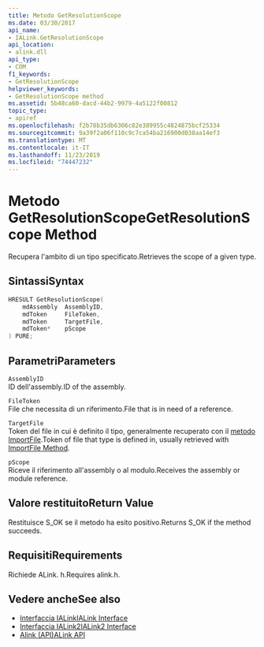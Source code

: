 ```yaml
---
title: Metodo GetResolutionScope
ms.date: 03/30/2017
api_name:
- IALink.GetResolutionScope
api_location:
- alink.dll
api_type:
- COM
f1_keywords:
- GetResolutionScope
helpviewer_keywords:
- GetResolutionScope method
ms.assetid: 5b48ca60-dacd-44b2-9979-4a5122f00812
topic_type:
- apiref
ms.openlocfilehash: f2b78b35db6306c82e389955c4824875bcf25334
ms.sourcegitcommit: 9a39f2a06f110c9c7ca54ba216900d038aa14ef3
ms.translationtype: MT
ms.contentlocale: it-IT
ms.lasthandoff: 11/23/2019
ms.locfileid: "74447232"
---
```

# <a name="getresolutionscope-method"></a><span data-ttu-id="8c272-102">Metodo GetResolutionScope</span><span class="sxs-lookup"><span data-stu-id="8c272-102">GetResolutionScope Method</span></span>
<span data-ttu-id="8c272-103">Recupera l'ambito di un tipo specificato.</span><span class="sxs-lookup"><span data-stu-id="8c272-103">Retrieves the scope of a given type.</span></span>  
  
## <a name="syntax"></a><span data-ttu-id="8c272-104">Sintassi</span><span class="sxs-lookup"><span data-stu-id="8c272-104">Syntax</span></span>  
  
```cpp  
HRESULT GetResolutionScope(  
    mdAssembly  AssemblyID,  
    mdToken     FileToken,  
    mdToken     TargetFile,  
    mdToken*    pScope  
) PURE;  
```  
  
## <a name="parameters"></a><span data-ttu-id="8c272-105">Parametri</span><span class="sxs-lookup"><span data-stu-id="8c272-105">Parameters</span></span>  
 `AssemblyID`  
 <span data-ttu-id="8c272-106">ID dell'assembly.</span><span class="sxs-lookup"><span data-stu-id="8c272-106">ID of the assembly.</span></span>  
  
 `FileToken`  
 <span data-ttu-id="8c272-107">File che necessita di un riferimento.</span><span class="sxs-lookup"><span data-stu-id="8c272-107">File that is in need of a reference.</span></span>  
  
 `TargetFile`  
 <span data-ttu-id="8c272-108">Token del file in cui è definito il tipo, generalmente recuperato con il [metodo ImportFile](importfile-method.md).</span><span class="sxs-lookup"><span data-stu-id="8c272-108">Token of file that type is defined in, usually retrieved with [ImportFile Method](importfile-method.md).</span></span>  
  
 `pScope`  
 <span data-ttu-id="8c272-109">Riceve il riferimento all'assembly o al modulo.</span><span class="sxs-lookup"><span data-stu-id="8c272-109">Receives the assembly or module reference.</span></span>  
  
## <a name="return-value"></a><span data-ttu-id="8c272-110">Valore restituito</span><span class="sxs-lookup"><span data-stu-id="8c272-110">Return Value</span></span>  
 <span data-ttu-id="8c272-111">Restituisce S_OK se il metodo ha esito positivo.</span><span class="sxs-lookup"><span data-stu-id="8c272-111">Returns S_OK if the method succeeds.</span></span>  
  
## <a name="requirements"></a><span data-ttu-id="8c272-112">Requisiti</span><span class="sxs-lookup"><span data-stu-id="8c272-112">Requirements</span></span>  
 <span data-ttu-id="8c272-113">Richiede ALink. h.</span><span class="sxs-lookup"><span data-stu-id="8c272-113">Requires alink.h.</span></span>  
  
## <a name="see-also"></a><span data-ttu-id="8c272-114">Vedere anche</span><span class="sxs-lookup"><span data-stu-id="8c272-114">See also</span></span>

- [<span data-ttu-id="8c272-115">Interfaccia IALink</span><span class="sxs-lookup"><span data-stu-id="8c272-115">IALink Interface</span></span>](ialink-interface.md)
- [<span data-ttu-id="8c272-116">Interfaccia IALink2</span><span class="sxs-lookup"><span data-stu-id="8c272-116">IALink2 Interface</span></span>](ialink2-interface.md)
- [<span data-ttu-id="8c272-117">Alink (API)</span><span class="sxs-lookup"><span data-stu-id="8c272-117">ALink API</span></span>](index.md)
